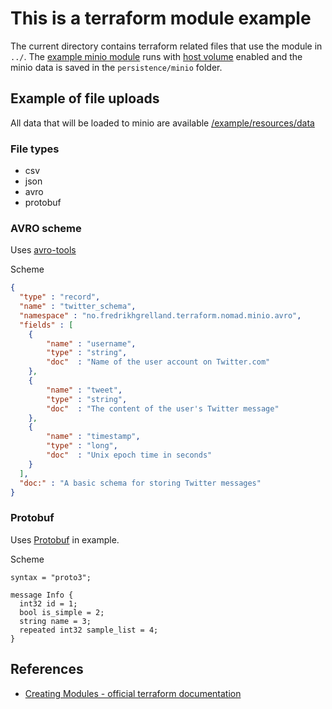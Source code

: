 # This is a terraform module example

The current directory contains terraform related files that use the module in `../`.
The [example minio module](main.tf) runs with [host volume](https://www.nomadproject.io/docs/job-specification/volume) enabled and the minio data is
saved in the `persistence/minio` folder.


## Example of file uploads

All data that will be loaded to minio are available [/example/resources/data](./resources/data)

### File types
- csv
- json
- avro
- protobuf

### AVRO scheme

Uses [avro-tools](https://formulae.brew.sh/formula/avro-tools)

Scheme
```json
{
  "type" : "record",
  "name" : "twitter_schema",
  "namespace" : "no.fredrikhgrelland.terraform.nomad.minio.avro",
  "fields" : [
    {
        "name" : "username",
        "type" : "string",
        "doc"  : "Name of the user account on Twitter.com"
    },
    {
        "name" : "tweet",
        "type" : "string",
        "doc"  : "The content of the user's Twitter message"
    },
    {
        "name" : "timestamp",
        "type" : "long",
        "doc"  : "Unix epoch time in seconds"
    }
  ],
  "doc:" : "A basic schema for storing Twitter messages"
}
```

### Protobuf

Uses [Protobuf](https://formulae.brew.sh/formula/protobuf) in example.

Scheme
```text
syntax = "proto3";

message Info {
  int32 id = 1;
  bool is_simple = 2;
  string name = 3;
  repeated int32 sample_list = 4;
}
```


## References
- [Creating Modules - official terraform documentation](https://www.terraform.io/docs/modules/index.html)
